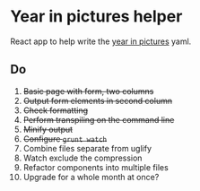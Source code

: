 # Year in pictures helper

React app to help write the [year in pictures](https://github.com/tomnatt/year-in-pictures) yaml.

## Do

1. ~~Basic page with form, two columns~~
2. ~~Output form elements in second column~~
3. ~~Check formatting~~
5. ~~Perform transpiling on the command line~~
7. ~~Minify output~~
8. ~~Configure `grunt watch`~~
8. Combine files separate from uglify
9. Watch exclude the compression
6. Refactor components into multiple files
4. Upgrade for a whole month at once?

